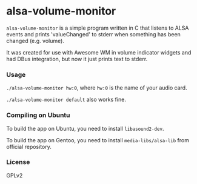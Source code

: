 # alsa-volume-monitor

`alsa-volume-monitor` is a simple program written in C that listens to ALSA events and prints 'valueChanged' to stderr when something has been changed (e.g. volume).

It was created for use with Awesome WM in volume indicator widgets and had DBus integration, but now it just prints text to stderr.

### Usage
`./alsa-volume-monitor hw:0`, where `hw:0` is the name of your audio card.

`./alsa-volume-monitor default` also works fine.

### Compiling on Ubuntu

To build the app on Ubuntu, you need to install `libasound2-dev`.

To build the app on Gentoo, you need to install `media-libs/alsa-lib` from official repository.

### License
GPLv2
